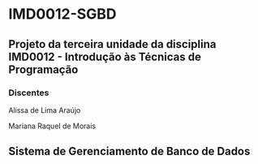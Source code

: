 # IMD0012-SGBD

## Projeto da terceira unidade da disciplina IMD0012 - Introdução às Técnicas de Programação

### Discentes
Alissa de Lima Araújo

Mariana Raquel de Morais

## Sistema de Gerenciamento de Banco de Dados